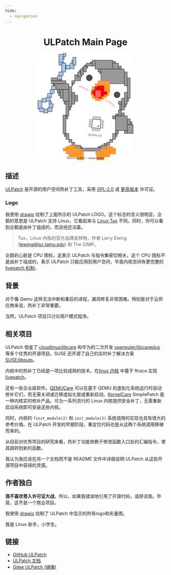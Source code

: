 ```yaml
---
hide:
  - navigation
---
```


<div align="center" markdown>

# ULPatch Main Page

<center>
	<a href="images/logo.drawio.svg">
		<img src="images/logo.drawio.svg" border=0 width=300>
	</a>
</center>

</div>

## 描述

[ULPatch](https://github.com/Rtoax/ulpatch) 是开源的用户空间热补丁工具，采用 [GPL-2.0](https://www.gnu.org/licenses/old-licenses/gpl-2.0.html) 或 [更高版本](https://www.gnu.org/licenses/gpl-3.0.html) 许可证。


### Logo

我使用 [drawio](https://github.com/jgraph/drawio-desktop/releases) 绘制了上面所示的 ULPatch LOGO。这个标志的含义很明显，企鹅的意思是 ULPatch 支持 Linux，它看起来与 [Linux Tux](https://www.techrepublic.com/article/tux-a-brief-history-of-the-linux-mascot/) 不同。同时，你可以看到企鹅是由补丁组成的，而且他还活着。

> Tux，Linux 内核的官方品牌吉祥物，作者 Larry Ewing (lewing@isc.tamu.edu) 和 The GIMP。

企鹅的心脏是 CPU 图标，这表示 ULPatch 与指令集密切相关。这个 CPU 图标不是由补丁组成的，表示 ULPatch 只能应用到用户空间，毕竟内核空间有更完整的 [livepatch 机制](https://docs.kernel.org/livepatch/livepatch.html)。


## 背景

对于像 Qemu 这样无法中断和重启的进程，漏洞修复非常困难。特别是对于云供应商来说，热补丁非常重要。

当然，ULPatch 项目只讨论用户模式程序。


## 相关项目

ULPatch 借鉴了 [cloudlinux/libcare](https://github.com/cloudlinux/libcare) 和华为的二次开发 [openeuler/libcareplus](https://gitee.com/openeuler/libcareplus) 等多个优秀的开源项目。SUSE 还开源了自己的实时补丁解决方案 [SUSE/libpulp](https://github.com/SUSE/libpulp)。

内核中的热补丁已经是一项比较成熟的技术。在[linux 内核](https://github.com/torvalds/linux) 中基于 ftrace 实现 [livepatch](https://docs.kernel.org/livepatch/livepatch.html)。

还有一些企业级软件。[QEMUCare](https://tuxcare.com/enterprise-live-patching-services/qemucare/) 可以在基于 QEMU 的虚拟化系统运行时自动修补它们，而无需关闭或迁移虚拟化层或重新启动。[KernelCare](https://docs.tuxcare.com/live-patching-services/) SimplePatch 是一种内核实时修补产品，可为一系列流行的 Linux 内核提供安全补丁，无需重新启动系统即可安装这些内核。

同时，内核的 `finit_module(2)` 和 `init_module(2)` 系统调用的实现也具有很大的参考价值。在 ULPatch 开发的早期阶段，重定位代码也是从这两个系统调用移植而来的。

从目前对优秀项目的研究来看，热补丁功能依赖于修改函数入口处的汇编指令，使其跳转到新的函数。

我认为我应该在另一个文档而不是 README 文件中详细说明 ULPatch 从这些开源项目中获得的灵感。


## 作者独白

**我不喜欢卷入许可证大战**，所以，如果我错误地引用了开源代码，请原谅我。毕竟，这不是一个商业项目。

我使用 [drawio](https://github.com/jgraph/drawio-desktop/releases) 绘制了 ULPatch 中显示的所有logo和矢量图。

我是 Linux 新手，小学生。


## 链接

- [GitHub ULPatch](https://github.com/Rtoax/ulpatch)
- [ULPatch 文档](https://rtoax.github.io/ulpatch/)
- [Gitee ULPatch (镜像)](https://gitee.com/rtoax/ulpatch)

